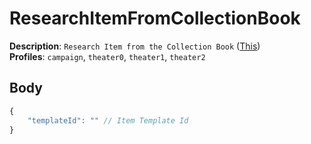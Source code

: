 # ResearchItemFromCollectionBook

**Description**: `Research Item from the Collection Book` ([This](https://i.ibb.co/Nm4Pkrz/Immagine-2024-07-28-043319.png)) \
**Profiles**: `campaign`, `theater0`, `theater1`, `theater2`

## Body

```js
{
    "templateId": "" // Item Template Id
}
```
